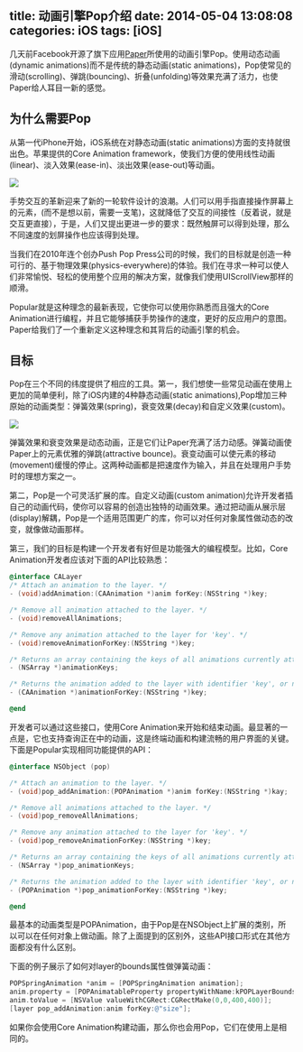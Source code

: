 title: 动画引擎Pop介绍
date: 2014-05-04 13:08:08
categories: iOS
tags: [iOS]
---
几天前Facebook开源了旗下应用[Paper](https://code.facebook.com/posts/656530327776932/building-paper/)所使用的动画引擎Pop。使用动态动画(dynamic animations)而不是传统的静态动画(static animations)，Pop使常见的滑动(scrolling)、弹跳(bouncing)、折叠(unfolding)等效果充满了活力，也使Paper给人耳目一新的感觉。

## 为什么需要Pop

从第一代iPhone开始，iOS系统在对静态动画(static animations)方面的支持就很出色。苹果提供的Core Animation framework，使我们方便的使用线性动画(linear)、淡入效果(ease-in)、淡出效果(ease-out)等动画。

![](https://github.com/zt1991616/blog/raw/master/Image/14050401.png)

手势交互的革新迎来了新的一轮软件设计的浪潮。人们可以用手指直接操作屏幕上的元素，(而不是想以前，需要一支笔)，这就降低了交互的间接性（反着说，就是交互更直接），于是，人们又提出更进一步的要求：既然触屏可以得到处理，那么不同速度的划屏操作也应该得到处理。

当我们在2010年连个创办Push Pop Press公司的时候，我们的目标就是创造一种可行的、基于物理效果(physics-everywhere)的体验。我们在寻求一种可以使人们非常愉悦、轻松的使用整个应用的解决方案，就像我们使用UIScrollView那样的顺滑。

Popular就是这种理念的最新表现，它使你可以使用你熟悉而且强大的Core Animation进行编程，并且它能够捕获手势操作的速度，更好的反应用户的意图。Paper给我们了一个重新定义这种理念和其背后的动画引擎的机会。

## 目标

Pop在三个不同的纬度提供了相应的工具。第一，我们想使一些常见动画在使用上更加的简单便利，除了iOS内建的4种静态动画(static animations),Pop增加三种原始的动画类型：弹簧效果(spring)，衰变效果(decay)和自定义效果(custom)。

![](https://github.com/zt1991616/blog/raw/master/Image/14050402.png)

弹簧效果和衰变效果是动态动画，正是它们让Paper充满了活力动感。弹簧动画使Paper上的元素优雅的弹跳(attractive bounce)。衰变动画可以使元素的移动(movement)缓慢的停止。这两种动画都是把速度作为输入，并且在处理用户手势时的理想方案之一。

第二，Pop是一个可灵活扩展的库。自定义动画(custom animation)允许开发者插自己的动画代码，使你可以容易的创造出独特的动画效果。通过把动画从展示层(display)解耦，Pop是一个适用范围更广的库，你可以对任何对象属性做动态的改变，就像做动画那样。

第三，我们的目标是构建一个开发者有好但是功能强大的编程模型。比如，Core Animation开发者应该对下面的API比较熟悉：
```objective-c
@interface CALayer
/* Attach an animation to the layer. */
- (void)addAnimation:(CAAnimation *)anim forKey:(NSString *)key;

/* Remove all animation attached to the layer. */
- (void)removeAllAnimations;

/* Remove any animation attached to the layer for 'key'. */
- (void)removeAnimationForKey:(NSString *)key;

/* Returns an array containing the keys of all animations currently attached to the receiver. */
- (NSArray *)animationKeys;

/* Returns the animation added to the layer with identifier 'key', or nil if no such animation exists. */
- (CAAnimation *)animationForKey:(NSString *)key;

@end
```

开发者可以通过这些接口，使用Core Animation来开始和结束动画。最显著的一点是，它也支持查询正在中的动画，这是终端动画和构建流畅的用户界面的关键。下面是Popular实现相同功能提供的API：
```objective-c
@interface NSObject (pop)

/* Attach an animation to the layer. */
- (void)pop_addAnimation:(POPAnimation *)anim forKey:(NSString *)kay;

/* Remove all animations attached to the layer. */
- (void)pop_removeAllAnimations;

/* Remove any animation attached to the layer for 'key'. */
- (void)pop_removeAnimationForKey:(NSString *)key;

/* Returns an array containing the keys of all animations currently attached to the receiver. */
- (NSArray *)pop_animationKeys;

/* Returns the animation added to the layer with identifier 'key', or nil if no such animation exists. */
- (POPAnimation *)pop_animationForKey:(NSString *)key;

@end
```

最基本的动画类型是POPAnimation，由于Pop是在NSObject上扩展的类别，所以可以在任何对象上做动画。除了上面提到的区别外，这些API接口形式在其他方面都没有什么区别。

下面的例子展示了如何对layer的bounds属性做弹簧动画：
```objective-c
POPSpringAnimation *anim = [POPSpringAnimation animation];
anim.property = [POPAnimatableProperty propertyWithName:kPOPLayerBounds];
anim.toValue = [NSValue valueWithCGRect:CGRectMake(0,0,400,400)];
[layer pop_addAnimation:anim forKey:@"size"];
```
如果你会使用Core Animation构建动画，那么你也会用Pop，它们在使用上是相同的。
